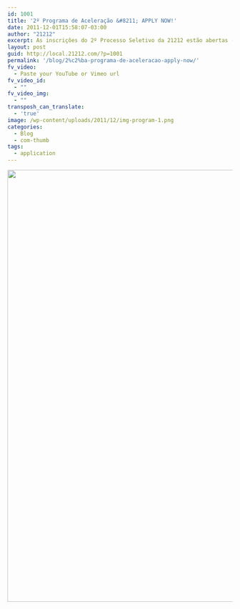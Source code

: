 ```yaml
---
id: 1001
title: '2º Programa de Aceleração &#8211; APPLY NOW!'
date: 2011-12-01T15:58:07-03:00
author: "21212"
excerpt: As inscrições do 2º Processo Seletivo da 21212 estão abertas (até 17 de dezembro), com o objetivo de selecionar um novo grupo de startups a serem aceleradas a partir de março de 2012.
layout: post
guid: http://local.21212.com/?p=1001
permalink: '/blog/2%c2%ba-programa-de-aceleracao-apply-now/'
fv_video:
  - Paste your YouTube or Vimeo url
fv_video_id:
  - ""
fv_video_img:
  - ""
transposh_can_translate:
  - 'true'
image: /wp-content/uploads/2011/12/img-program-1.png
categories:
  - Blog
  - com-thumb
tags:
  - application
---
```

[<img class="aligncenter size-full wp-image-1002" src="http://local.21212.com/wp-content/uploads/2011/12/apply2012-e1322762142269.jpg" alt="" width="540" height="968" srcset="http://localhost:8080/wp-content/uploads/2011/12/apply2012-e1322762142269.jpg 540w, http://localhost:8080/wp-content/uploads/2011/12/apply2012-e1322762142269-167x300.jpg 167w" sizes="(max-width: 540px) 100vw, 540px" />](http://local.21212.com/apply/)

&nbsp;